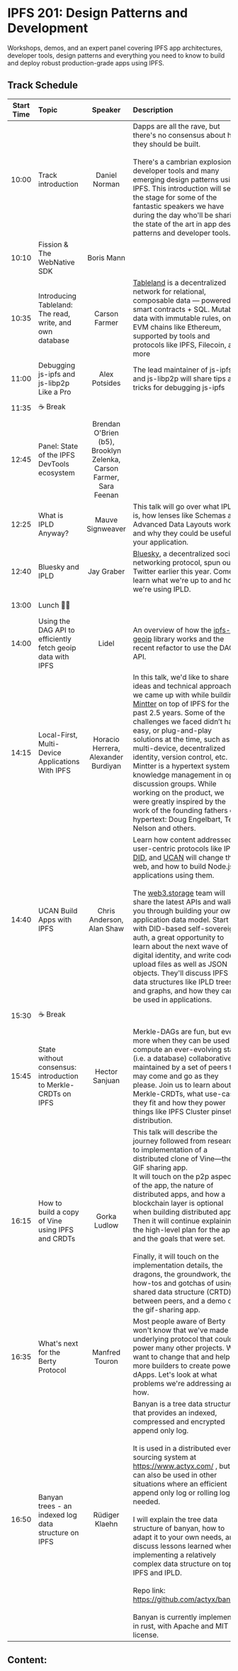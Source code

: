 # IPFS 201: Design Patterns and Development
Workshops, demos, and an expert panel covering IPFS app architectures, developer tools, design patterns and everything you need to know to build and deploy robust production-grade apps using IPFS.

## Track Schedule

| Start Time | Topic | Speaker | Description | Recording |
| :------:   | :---- | :-----: | :---------- | :-------: |
| 10:00 | Track introduction | Daniel Norman | Dapps are all the rave, but there's no consensus about how they should be built. <br><br> There's a cambrian explosion of developer tools and many emerging design patterns using IPFS. This introduction will set the stage for some of the fantastic speakers we have during the day who'll be sharing the state of the art in app design patterns and developer tools. | Video<br>Slides |
| 10:10 | Fission & The WebNative SDK | Boris Mann |  | Video<br>Slides |
| 10:35 | Introducing Tableland: The read, write, and own database | Carson Farmer | [Tableland](https://tableland.xyz/) is a decentralized network for relational, composable data — powered by smart contracts + SQL. Mutable data with immutable rules, on EVM chains like Ethereum, supported by tools and protocols like IPFS, Filecoin, and more | Video<br>Slides |
| 11:00 | Debugging js-ipfs and js-libp2p Like a Pro | Alex Potsides | The lead maintainer of js-ipfs and js-libp2p will share tips and tricks for debugging js-ipfs | Video<br>Slides |
| 11:35 | ☕️ Break |  |  | Video<br>Slides |
| 12:45 | Panel: State of the IPFS DevTools ecosystem | Brendan O'Brien (b5), Brooklyn Zelenka, Carson Farmer, Sara Feenan |  | Video<br>Slides |
| 12:25 | What is IPLD Anyway? | Mauve Signweaver | This talk will go over what IPLD is, how lenses like Schemas and Advanced Data Layouts work, and why they could be useful for your application. | Video<br>Slides |
| 12:40 | Bluesky and IPLD | Jay Graber | [Bluesky](https://blueskyweb.org/), a decentralized social networking protocol, spun out of Twitter earlier this year. Come learn what we're up to and how we're using IPLD. | Video<br>Slides |
| 13:00 | Lunch 🍱🍔 |  |  | Video<br>Slides |
| 14:00 | Using the DAG API to efficiently fetch geoip data with IPFS | Lidel | An overview of how the [ipfs-geoip](https://github.com/ipfs-shipyard/ipfs-geoip) library works and the recent refactor to use the DAG API. | Video<br>Slides |
| 14:15 | Local-First, Multi-Device Applications With IPFS | Horacio Herrera, Alexander Burdiyan | In this talk, we'd like to share the ideas and technical approaches we came up with while building [Mintter](https://mintter.com/) on top of IPFS for the past 2.5 years. Some of the challenges we faced didn’t have easy, or plug-and-play solutions at the time, such as multi-device, decentralized identity, version control, etc. Mintter is a hypertext system for knowledge management in open discussion groups. While working on the product, we were greatly inspired by the work of the founding fathers of hypertext: Doug Engelbart, Ted Nelson and others. | Video<br>Slides |
| 14:40 | UCAN Build Apps with IPFS | Chris Anderson, Alan Shaw | Learn how content addressed user-centric protocols like IPFS, [DID](https://www.w3.org/TR/did-core/), and [UCAN](https://ucan.xyz/) will change the web, and how to build Node.js applications using them. <br><br> The [web3.storage](https://web3.storage/) team will share the latest APIs and walk you through building your own application data model. Start with DID-based self-sovereign auth, a great opportunity to learn about the next wave of digital identity, and write code to upload files as well as JSON objects. They'll discuss IPFS data structures like IPLD trees and graphs, and how they can be used in applications. | Video<br>Slides |
| 15:30 | ☕️ Break |  |  | Video<br>Slides |
| 15:45 | State without consensus: introduction to Merkle-CRDTs on IPFS | Hector Sanjuan | Merkle-DAGs are fun, but even more  when they can be used to compute an ever-evolving state (i.e. a database) collaboratively maintained by a set of peers that may come and go as they please. Join us to learn about Merkle-CRDTs, what use-cases they fit and how they power things like IPFS Cluster pinset distribution. | Video<br>Slides |
| 16:15 | How to build a copy of Vine using IPFS and CRDTs | Gorka Ludlow | This talk will describe the journey followed from research to implementation of a distributed clone of Vine—the GIF sharing app.<br>It will touch on the p2p aspects of the app, the nature of distributed apps, and how a blockchain layer is optional when building distributed apps. Then it will continue explaining the high-level plan for the app and the goals that were set.<br><br>Finally, it will touch on the implementation details, the dragons, the groundwork, the how-tos and gotchas of using a shared data structure (CRTD) between peers, and a demo of the gif-sharing app.<br> | Video<br>Slides |
| 16:35 | What's next for the Berty Protocol | Manfred Touron | Most people aware of Berty won't know that we've made an underlying protocol that could power many other projects. We want to change that and help more builders to create powerful dApps. Let's look at what problems we're addressing and how. | Video<br>Slides |
| 16:50 | Banyan trees - an indexed log data structure on IPFS | Rüdiger Klaehn | Banyan is a tree data structure that provides an indexed, compressed and encrypted append only log.<br><br>It is used in a distributed event sourcing system at https://www.actyx.com/ , but can also be used in other situations where an efficient append only log or rolling log is needed.<br><br>I will explain the tree data structure of banyan, how to adapt it to your own needs, and discuss lessons learned when implementing a relatively complex data structure on top of IPFS and IPLD.<br><br>Repo link: https://github.com/actyx/banyan<br><br>Banyan is currently implemented in rust, with Apache and MIT license.<br> | Video<br>Slides |

## Content:
